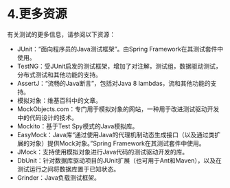 # 4.更多资源

有关测试的更多信息，请参阅以下资源：

* JUnit：“面向程序员的Java测试框架”。由Spring Framework在其测试套件中使用。
* TestNG：受JUnit启发的测试框架，增加了对注解，测试组，数据驱动测试，分布式测试和其他功能的支持。
* AssertJ：“流畅的Java断言”，包括对Java 8 lambdas，流和其他功能的支持。
* 模拟对象：维基百科中的文章。
* MockObjects.com：专门用于模拟对象的网站，一种用于改进测试驱动开发中的代码设计的技术。
* Mockito：基于Test Spy模式的Java模拟库。
* EasyMock：Java库“通过使用Java的代理机制动态生成接口（以及通过类扩展的对象）提供Mock对象。”Spring Framework在其测试套件中使用。
* JMock：支持使用模拟对象进行Java代码的测试驱动开发的库。
* DbUnit：针对数据库驱动项目的JUnit扩展（也可用于Ant和Maven），以及在测试运行之间将数据库置于已知状态。
* Grinder：Java负载测试框架。

